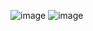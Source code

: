 ![image](https://user-images.githubusercontent.com/43849911/82044837-b35d8700-96cb-11ea-8663-5e3793ff13b9.png)
![image](https://user-images.githubusercontent.com/43849911/82044850-bb1d2b80-96cb-11ea-8e05-0dcdc1d8ba29.png)

